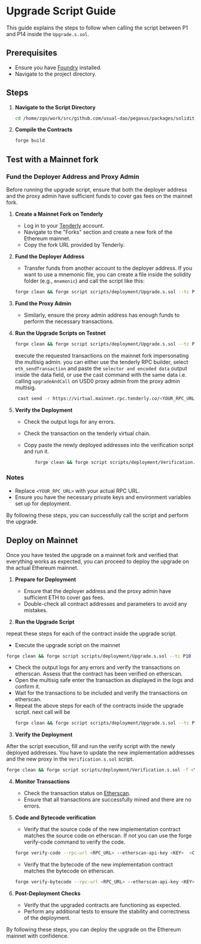 # Upgrade Script Guide

This guide explains the steps to follow when calling the script between P1 and P14 inside the `Upgrade.s.sol`.

## Prerequisites

- Ensure you have [Foundry](https://github.com/gakonst/foundry) installed.
- Navigate to the project directory.

## Steps

1. **Navigate to the Script Directory**

   ```sh
   cd /home/zgo/work/src/github.com/usual-dao/pegasus/packages/solidity/scripts/deployment
   ```

2. **Compile the Contracts**

   ```sh
   forge build
   ```

## Test with a Mainnet fork

### Fund the Deployer Address and Proxy Admin

Before running the upgrade script, ensure that both the deployer address and the proxy admin have sufficient funds to cover gas fees on the mainnet fork.

1. **Create a Mainnet Fork on Tenderly**

   - Log in to your [Tenderly](https://tenderly.co/) account.
   - Navigate to the "Forks" section and create a new fork of the Ethereum mainnet.
   - Copy the fork URL provided by Tenderly.

2. **Fund the Deployer Address**

   - Transfer funds from another account to the deployer address. If you want to use a mnemonic file, you can create a file inside the solidity folder (e.g., `mnemonic`) and call the script like this:

   ```sh
   forge clean && forge script scripts/deployment/Upgrade.s.sol --tc P10 -f <YOUR_RPC_URL> --mnemonic-paths mnemonic --broadcast --slow
   ```

3. **Fund the Proxy Admin**

   - Similarly, ensure the proxy admin address has enough funds to perform the necessary transactions.

4. **Run the Upgrade Scripts on Testnet**

   ```sh
   forge clean && forge script scripts/deployment/Upgrade.s.sol --tc P10 -f <YOUR_RPC_URL> --mnemonic-paths mnemonic --broadcast --slow
   ```

   execute the requested transactions on the mainnet fork impersonating the multisig admin.
   you can either use the tenderly RPC builder, select `eth_sendTransaction` and paste the `selector and encoded data` output inside the data field, or use the cast command with the same data i.e. calling `upgradeAndCall` on USD0 proxy admin from the proxy admin multisig.

   ```sh
    cast send -r https://virtual.mainnet.rpc.tenderly.co/<YOUR_RPC_URL> -f 0xaaDa24358620d4638a2eE8788244c6F4b197Ca16 --unlocked 0xC15091D3478296fD522B2807a9541578910DCC41 0x9623609d00000000000000000000000073a15fed60bf67631dc6cd7bc5b6e8da8190acf50000000000000000000000001859f8a5702d88fb894c740db1c519305c9d2280000000000000000000000000000000000000000000000000000000000000006000000000000000000000000000000000000000000000000000000000000000045cd8a76b00000000000000000000000000000000000000000000000000000000
   ```

5. **Verify the Deployment**

   - Check the output logs for any errors.
   - Check the transaction on the tenderly virtual chain.
   - Copy paste the newly deployed addresses into the verification script and run it.

     ```sh
         forge clean && forge script scripts/deployment/Verification.s.sol -f <YOUR_RPC_URL>
     ```

### Notes

- Replace `<YOUR_RPC_URL>` with your actual RPC URL.
- Ensure you have the necessary private keys and environment variables set up for deployment.

By following these steps, you can successfully call the script and perform the upgrade.

## Deploy on Mainnet

Once you have tested the upgrade on a mainnet fork and verified that everything works as expected, you can proceed to deploy the upgrade on the actual Ethereum mainnet.

1. **Prepare for Deployment**

   - Ensure that the deployer address and the proxy admin have sufficient ETH to cover gas fees.
   - Double-check all contract addresses and parameters to avoid any mistakes.

2. **Run the Upgrade Script**

repeat these steps for each of the contract inside the upgrade script.

- Execute the upgrade script on the mainnet

```sh
forge clean && forge script scripts/deployment/Upgrade.s.sol --tc P10 -f <YOUR_MAINNET_RPC_URL> --ledger --etherscan-api-key <KEY> --verifier etherscan  --broadcast
```

- Check the output logs for any errors and verify the transactions on etherscan. Assess that the contract has been verified on etherscan.
- Open the multisig safe enter the transaction as displayed in the logs and confirm it.
- Wait for the transactions to be included and verify the transactions on etherscan.
- Repeat the above steps for each of the contracts inside the upgrade script. next call will be
  ```sh
  forge clean && forge script scripts/deployment/Upgrade.s.sol --tc P11 -f <YOUR_MAINNET_RPC_URL> --ledger --etherscan-api-key <KEY> --verifier etherscan  --broadcast
  ```

3. **Verify the Deployment**

After the script execution, fill and run the verify script with the newly deployed addresses. You have to update the new implementation addresses and the new proxy in the `Verification.s.sol` script.

```sh
forge clean && forge script scripts/deployment/Verification.s.sol -f <YOUR_MAINNET_RPC_URL>
```

4. **Monitor Transactions**

   - Check the transaction status on [Etherscan](https://etherscan.io/).
   - Ensure that all transactions are successfully mined and there are no errors.

5. **Code and Bytecode verification**

   - Verify that the source code of the new implementation contract matches the source code on etherscan. If not you can use the forge verify-code command to verify the code.

   ```sh
   forge verify-code --rpc-url <RPC_URL> --etherscan-api-key <KEY>  <CONTRACT_ADDRESS_TO_VERIFY> <path>:<contractname> --watch
   ```

   - Verify that the bytecode of the new implementation contract matches the bytecode on etherscan.

   ```sh
   forge verify-bytecode --rpc-url <RPC_URL> --etherscan-api-key <KEY>  <CONTRACT_ADDRESS_TO_VERIFY> <path>:<contractname>
   ```

6. **Post-Deployment Checks**

   - Verify that the upgraded contracts are functioning as expected.
   - Perform any additional tests to ensure the stability and correctness of the deployment.

By following these steps, you can deploy the upgrade on the Ethereum mainnet with confidence.
